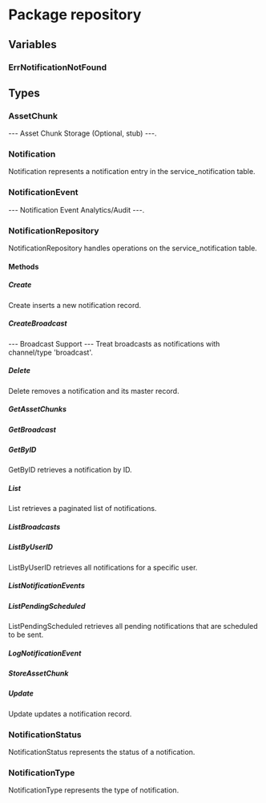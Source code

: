 # Package repository

## Variables

### ErrNotificationNotFound

## Types

### AssetChunk

--- Asset Chunk Storage (Optional, stub) ---.

### Notification

Notification represents a notification entry in the service_notification table.

### NotificationEvent

--- Notification Event Analytics/Audit ---.

### NotificationRepository

NotificationRepository handles operations on the service_notification table.

#### Methods

##### Create

Create inserts a new notification record.

##### CreateBroadcast

--- Broadcast Support --- Treat broadcasts as notifications with channel/type 'broadcast'.

##### Delete

Delete removes a notification and its master record.

##### GetAssetChunks

##### GetBroadcast

##### GetByID

GetByID retrieves a notification by ID.

##### List

List retrieves a paginated list of notifications.

##### ListBroadcasts

##### ListByUserID

ListByUserID retrieves all notifications for a specific user.

##### ListNotificationEvents

##### ListPendingScheduled

ListPendingScheduled retrieves all pending notifications that are scheduled to be sent.

##### LogNotificationEvent

##### StoreAssetChunk

##### Update

Update updates a notification record.

### NotificationStatus

NotificationStatus represents the status of a notification.

### NotificationType

NotificationType represents the type of notification.
